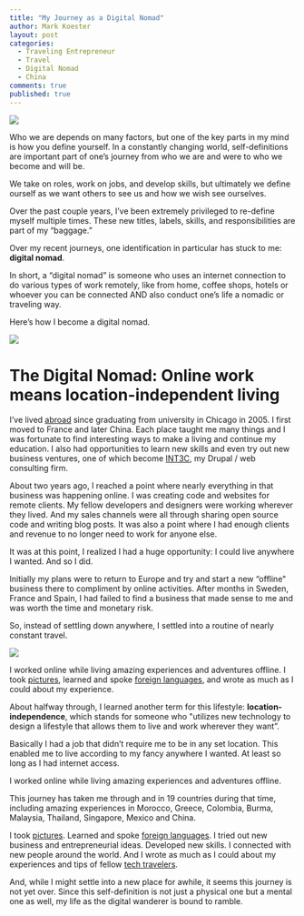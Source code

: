 ```yaml
---
title: "My Journey as a Digital Nomad"
author: Mark Koester
layout: post
categories:
  - Traveling Entrepreneur
  - Travel
  - Digital Nomad
  - China
comments: true
published: true
---
```


![](https://farm3.staticflickr.com/2853/11264725866_1dcacb8db0.jpg)

Who we are depends on many factors, but one of the key parts in my mind is how you define yourself. In a constantly changing world, self-definitions are important part of one’s journey from who we are and were to who we become and will be.

We take on roles, work on jobs, and develop skills, but ultimately we define ourself as we want others to see us and how we wish see ourselves.

Over the past couple years, I’ve been extremely privileged to re-define myself multiple times. These new titles, labels, skills, and responsibilities are part of my “baggage.”

Over my recent journeys, one identification in particular has stuck to me: **digital nomad**.

In short, a “digital nomad” is someone who uses an internet connection to do various types of work remotely, like from home, coffee shops, hotels or whoever you can be connected AND also conduct one’s life a nomadic or traveling way.

Here’s how I become a digital nomad.

<!--more-->

![](https://farm6.staticflickr.com/5496/11265742244_a7ba9124cf_c.jpg)

# The Digital Nomad: Online work means location-independent living

I’ve lived [abroad](http://www.markwk.com/category/abroad/) since graduating from university in Chicago in 2005. I first moved to France and later China. Each place taught me many things and I was fortunate to find interesting ways to make a living and continue my education. I also had opportunities to learn new skills and even try out new business ventures, one of which become [INT3C](http://int3c.com), my Drupal / web consulting firm.

About two years ago, I reached a point where nearly everything in that business was happening online. I was creating code and websites for remote clients. My fellow developers and designers were working wherever they lived. And my sales channels were all through sharing open source code and writing blog posts. It was also a point where I had enough clients and revenue to no longer need to work for anyone else.

It was at this point, I realized I had a huge opportunity: I could live anywhere I wanted. And so I did.

Initially my plans were to return to Europe and try and start a new “offline" business there to compliment by online activities. After months in Sweden, France and Spain, I had failed to find a business that made sense to me and was worth the time and monetary risk.

So, instead of settling down anywhere, I settled into a routine of nearly constant travel.

![](https://farm6.staticflickr.com/5514/11264779465_d0f7df9324.jpg)

I worked online while living amazing experiences and adventures offline. I took [pictures](http://www.flickr.com/photos/markwkoester/sets), learned and spoke [foreign languages](http://www.markwk.com/category/language-learning/), and wrote as much as I could about my experience.

About halfway through, I learned another term for this lifestyle: **location-independence**, which stands for someone who "utilizes new technology to design a lifestyle that allows them to live and work wherever they want”.

Basically I had a job that didn’t require me to be in any set location. This enabled me to live according to my fancy anywhere I wanted. At least so long as I had internet access.

I worked online while living amazing experiences and adventures offline.

This journey has taken me through and in 19 countries during that time, including amazing experiences in Morocco, Greece, Colombia, Burma, Malaysia, Thailand, Singapore, Mexico and China.

I took [pictures](http://www.flickr.com/photos/markwkoester/sets). Learned and spoke [foreign languages](http://www.markwk.com/category/language-learning/). I tried out new business and entrepreneurial ideas. Developed new skills. I connected with new people around the world. And I wrote as much as I could about my experiences and tips of fellow [tech travelers](http://www.markwk.com/category/traveling-entrepreneur/).

And, while I might settle into a new place for awhile, it seems this journey is not yet over. Since this self-definition is not just a physical one but a mental one as well, my life as the digital wanderer is bound to ramble.
